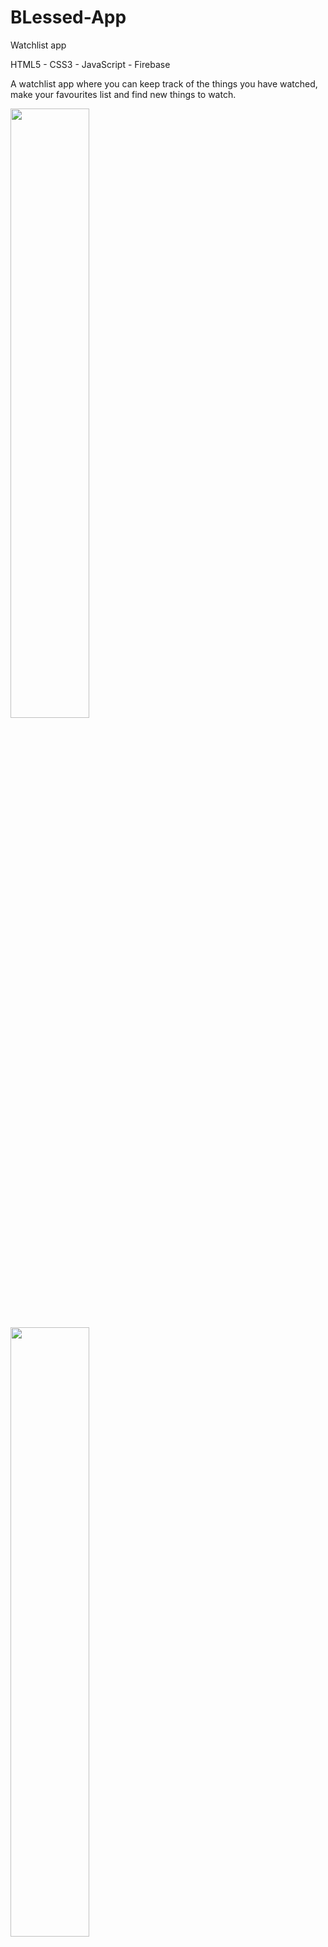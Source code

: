# BLessed-App
Watchlist app

HTML5 - CSS3 - JavaScript - Firebase  
  
  
A watchlist app where you can keep track of the things you have watched, make your favourites list and find new things to watch.




<img src="https://i.ibb.co/JR80K2g/behance-app-01.jpg" width=50%>
<img src="https://i.ibb.co/CzwyJk7/a.jpg" width=50%>
<img src="https://media.giphy.com/media/0pDQW0YpCpMdZJxsq5/giphy.gif" width=50%>
<img src="https://media.giphy.com/media/AUw6CWq5dKjCcu5095/giphy.gif" width=50%>
<img src="https://i.ibb.co/6HkDLVy/wireframes-01.jpg" width=50%>
<img src="https://media.giphy.com/media/45X4iCTkkU5Tpx8KGW/giphy.gif" width=50%>  


[check it out!](https://miligaleano.github.io/myweb/)
